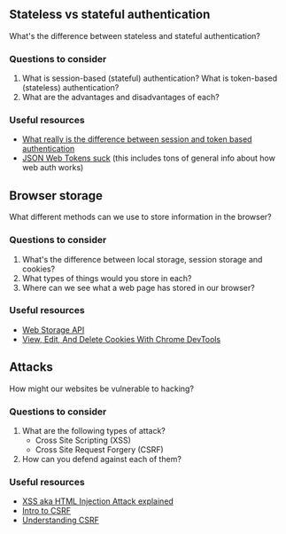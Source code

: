 <!-- ## HTTPS

How does HTTPS keep websites secure?

### Questions to consider

1. How is HTTPS different from HTTP?
1. How does TLS encryption work?

### Useful resources

- [How HTTPS works](https://howhttps.works/)
- [What Is Transport Layer Security (TLS)?](https://www.cloudflare.com/learning/ssl/transport-layer-security-tls/)
 -->

## Stateless vs stateful authentication

What's the difference between stateless and stateful authentication?

### Questions to consider

1. What is session-based (stateful) authentication? What is token-based (stateless) authentication?
1. What are the advantages and disadvantages of each?

### Useful resources

- [What really is the difference between session and token based authentication](https://dev.to/thecodearcher/what-really-is-the-difference-between-session-and-token-based-authentication-2o39)
- [JSON Web Tokens suck](https://www.youtube.com/watch?v=JdGOb7AxUo0) (this includes tons of general info about how web auth works)

## Browser storage

What different methods can we use to store information in the browser?

### Questions to consider

1. What's the difference between local storage, session storage and cookies?
1. What types of things would you store in each?
1. Where can we see what a web page has stored in our browser?

### Useful resources

- [Web Storage API](https://developer.mozilla.org/en-US/docs/Web/API/Web_Storage_API)
- [View, Edit, And Delete Cookies With Chrome DevTools](https://developers.google.com/web/tools/chrome-devtools/storage/cookies)

## Attacks

How might our websites be vulnerable to hacking?

### Questions to consider

1. What are the following types of attack?
   - Cross Site Scripting (XSS)
   - Cross Site Request Forgery (CSRF)
1. How can you defend against each of them?

### Useful resources

- [XSS aka HTML Injection Attack explained](https://medium.com/@jamischarles/xss-aka-html-injection-attack-explained-538f46475f6c)
- [Intro to CSRF](https://medium.com/swlh/intro-to-csrf-cross-site-request-forgery-9de669df03de)
- [Understanding CSRF](https://github.com/pillarjs/understanding-csrf)
